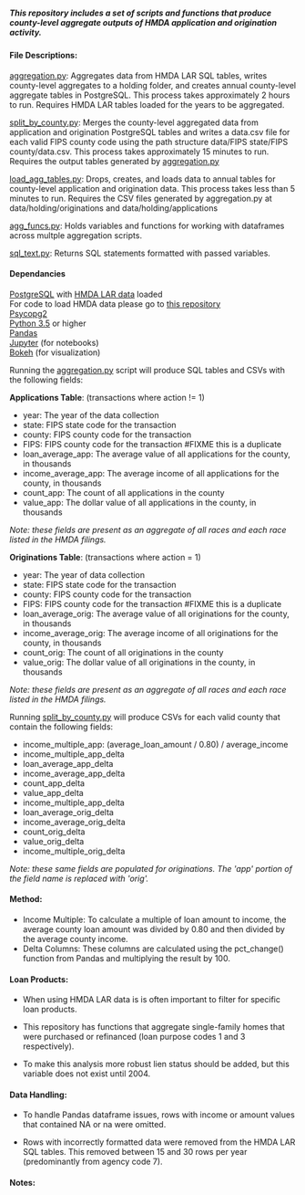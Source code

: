 ##### This repository includes a set of scripts and functions that produce county-level aggregate outputs of HMDA application and origination activity.


#### File Descriptions:
[aggregation.py](https://github.com/Kibrael/county_level/blob/master/aggregation.py): Aggregates data from HMDA LAR SQL tables, writes county-level aggregates to a holding folder, and creates annual county-level aggregate tables in PostgreSQL. This process takes approximately 2 hours to run. Requires HMDA LAR tables loaded for the years to be aggregated.

[split_by_county.py](https://github.com/Kibrael/county_level/blob/master/split_by_county.py): Merges the county-level aggregated data from application and origination PostgreSQL tables and writes a data.csv file for each valid FIPS county code using the path structure data/FIPS state/FIPS county/data.csv. This process takes approximately 15 minutes to run. Requires the output tables generated by [aggregation.py]((https://github.com/Kibrael/county_level/blob/master/aggregation.py))

[load_agg_tables.py](https://github.com/Kibrael/county_level/blob/master/load_agg_tables.py): Drops, creates, and loads data to annual tables for county-level application and origination data. This process takes less than 5 minutes to run. Requires the CSV files generated by aggregation.py at data/holding/originations and data/holding/applications

[agg_funcs.py](https://github.com/Kibrael/county_level/blob/master/lib/agg_funcs.py): Holds variables and functions for working with dataframes across multple aggregation scripts.

[sql_text.py](https://github.com/Kibrael/county_level/blob/master/lib/sql_text.py): Returns SQL statements formatted with passed variables.

#### Dependancies
[PostgreSQL](https://www.postgresql.org) with [HMDA LAR data](https://catalog.archives.gov/search?q=*:*&f.parentNaId=2456161&f.level=fileUnit&sort=naIdSort%20asc) loaded  
For code to load HMDA data please go to [this repository](https://github.com/Kibrael/HMDA_load)  
[Psycopg2](http://www.psycopg.org/psycopg/)  
[Python 3.5](https://www.python.org) or higher  
[Pandas](http://pandas.pydata.org)  
[Jupyter](http://jupyter.org) (for notebooks)  
[Bokeh](http://bokeh.pydata.org/en/latest/) (for visualization)  


Running the [aggregation.py]((https://github.com/Kibrael/county_level/blob/master/aggregation.py)) script will produce SQL tables and CSVs with the following fields:

**Applications Table**: (transactions where action != 1)
- year: The year of the data collection
- state: FIPS state code for the transaction
- county: FIPS county code for the transaction
- FIPS: FIPS county code for the transaction #FIXME this is a duplicate
- loan_average_app: The average value of all applications for the county, in thousands
- income_average_app: The average income of all applications for the county, in thousands
- count_app: The count of all applications in the county
- value_app: The dollar value of all applications in the county, in thousands

*Note: these fields are present as an aggregate of all races and each race listed in the HMDA filings.*

**Originations Table**: (transactions where action = 1)
- year: The year of data collection
- state: FIPS state code for the transaction
- county: FIPS county code for the transaction
- FIPS: FIPS county code for the transaction #FIXME this is a duplicate
- loan_average_orig: The average value of all originations for the county, in thousands
- income_average_orig: The average income of all originations for the county, in thousands
- count_orig: The count of all originations in the county
- value_orig: The dollar value of all originations in the county, in thousands

*Note: these fields are present as an aggregate of all races and each race listed in the HMDA filings.*


Running [split_by_county.py](https://github.com/Kibrael/county_level/blob/master/split_by_county.py) will produce CSVs for each valid county that contain the following fields:
- income_multiple_app: (average_loan_amount / 0.80) / average_income
- income_multiple_app_delta
- loan_average_app_delta
- income_average_app_delta
- count_app_delta
- value_app_delta
- income_multiple_app_delta
- loan_average_orig_delta
- income_average_orig_delta
- count_orig_delta
- value_orig_delta
- income_multiple_orig_delta

*Note: these same fields are populated for originations. The 'app' portion of the field name is replaced with 'orig'.*

#### Method:
- Income Multiple: To calculate a multiple of loan amount to income, the average county loan amount was divided by 0.80 and then divided by the average county income.
- Delta Columns: These columns are calculated using the pct_change() function from Pandas and multiplying the result by 100.

#### Loan Products:
- When using HMDA LAR data is is often important to filter for specific loan products.
- This repository has functions that aggregate single-family homes that were purchased or refinanced (loan purpose codes 1 and 3 respectively).

- To make this analysis more robust lien status should be added, but this variable does not exist until 2004.


#### Data Handling:
- To handle Pandas dataframe issues, rows with income or amount values that contained NA or na were omitted.

- Rows with incorrectly formatted data were removed from the HMDA LAR SQL tables. This removed between 15 and 30 rows per year (predominantly from agency code 7).



#### Notes:




